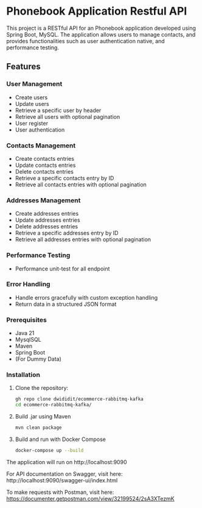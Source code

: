 # Phonebook Application Restful API

This project is a RESTful API for an Phonebook application developed using Spring Boot, MySQL. The application allows users to manage contacts, and provides functionalities such as user authentication native, and performance testing.

## Features

### User Management
- Create users
- Update users
- Retrieve a specific user by header
- Retrieve all users with optional pagination
- User register
- User authentication

### Contacts Management
- Create contacts entries
- Update contacts entries
- Delete contacts entries
- Retrieve a specific contacts entry by ID
- Retrieve all contacts entries with optional pagination

### Addresses Management
- Create addresses entries
- Update addresses entries
- Delete addresses entries
- Retrieve a specific addresses entry by ID
- Retrieve all addresses entries with optional pagination

### Performance Testing
- Performance unit-test for all endpoint

### Error Handling
- Handle errors gracefully with custom exception handling
- Return data in a structured JSON format

### Prerequisites

- Java 21
- MysqlSQL
- Maven
- Spring Boot
- (For Dummy Data)

### Installation

1. Clone the repository:
   ```bash
   gh repo clone dwididit/ecommerce-rabbitmq-kafka
   cd ecommerce-rabbitmq-kafka/
   ```

2. Build .jar using Maven
   ```bash
   mvn clean package
   ```

3. Build and run with Docker Compose
   ```bash
   docker-compose up --build
   ```

The application will run on http://localhost:9090

For API documentation on Swagger, visit here: http://localhost:9090/swagger-ui/index.html

To make requests with Postman, visit here: https://documenter.getpostman.com/view/32199524/2sA3XTezmK